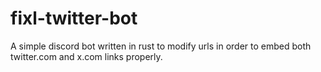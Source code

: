 # fixl-twitter-bot
A simple discord bot written in rust to modify urls in order to embed both twitter.com and x.com links properly.

